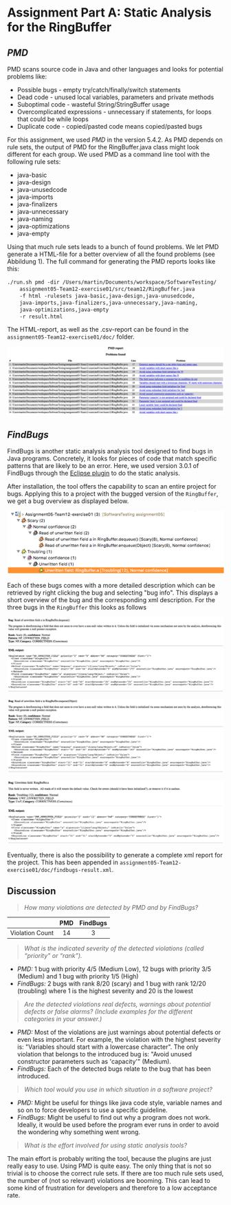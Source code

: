 # Assignment Part A: Static Analysis for the RingBuffer

## *PMD*

PMD scans source code in Java and other languages and looks for potential problems like:

+ Possible bugs - empty try/catch/finally/switch statements
+ Dead code - unused local variables, parameters and private methods
+ Suboptimal code - wasteful String/StringBuffer usage
+ Overcomplicated expressions - unnecessary if statements, for loops that could be while loops
+ Duplicate code - copied/pasted code means copied/pasted bugs

For this assignment, we used *PMD* in the version 5.4.2. As PMD depends on rule sets, the output of PMD for the RingBuffer.java class might look different for each group. We used PMD as a command line tool with the following rule sets:

+ java-basic
+ java-design
+ java-unusedcode
+ java-imports
+ java-finalizers
+ java-unnecessary
+ java-naming
+ java-optimizations
+ java-empty

Using that much rule sets leads to a bunch of found problems. We let PMD generate a HTML-file for a better overview of all the found problems (see Abbildung 1). The full command for generating the PMD reports looks like this:

    ./run.sh pmd -dir /Users/martin/Documents/workspace/SoftwareTesting/
        assignment05-Team12-exercise01/src/team12/RingBuffer.java
        -f html -rulesets java-basic,java-design,java-unusedcode,
        java-imports,java-finalizers,java-unnecessary,java-naming,
        java-optimizations,java-empty
        -r result.html

The HTML-report, as well as the .csv-report can be found in the `assignment05-Team12-exercise01/doc/` folder.

![PMD HTML report](images/img01.png)

## *FindBugs*

FindBugs is another static analysis analysis tool designed to find bugs in Java programs. Concretely, it looks for pieces of code that match specific patterns that are likely to be an error. Here, we used version 3.0.1 of FindBugs through the [Eclipse plugin](http://findbugs.sourceforge.net/manual/eclipse.html) to do the static analysis.

After installation, the tool offers the capability to scan an entire project for bugs. Applying this to a project with the bugged version of the `RingBuffer`, we get a bug overview as displayed below.

![FindBugs overview](images/overview.png "bug overview generated by the FindBugs Eclipse plugin")

Each of these bugs comes with a more detailed description which can be retrieved by right clicking the bug and selecting "bug info". This displays a short overview of the bug and the corresponding xml description. For the three bugs in the `RingBuffer` this looks as follows

![FindBugs first bug](images/bug1.png "first bug")

![FindBugs second bug](images/bug2.png "second bug")

![FindBugs third bug](images/bug3.png "third bug")

Eventually, there is also the possibility to generate a complete xml report for the project. This has been appended in `assignment05-Team12-exercise01/doc/findbugs-result.xml`.

## Discussion

> *How many violations are detected by PMD and by FindBugs?*

|                 | PMD | FindBugs |
|-----------------|:---:|:--------:|
| Violation Count |  14 |        3 |

> *What is the indicated severity of the detected violations (called “priority” or “rank”).*

* *PMD:* 1 bug with priority 4/5 (Medium Low), 12 bugs with priority 3/5 (Medium) and 1 bug with priority 1/5 (High)
* *FindBugs:* 2 bugs with rank 8/20 (scary) and 1 bug with rank 12/20 (troubling) where 1 is the highest severity and 20 is the lowest

> *Are the detected violations real defects, warnings about potential defects or false alarms? (Include examples for the different categories in your answer.)*

* *PMD:* Most of the violations are just warnings about potential defects or even less important. For example, the violation with the highest severity is: "Variables should start with a lowercase character". The only violation that belongs to the introduced bug is: "Avoid unused constructor parameters such as 'capacity'" (Medium).
* *FindBugs:* Each of the detected bugs relate to the bug that has been introduced.

> *Which tool would you use in which situation in a software project?*

* *PMD:* Might be useful for things like java code style, variable names and so on to force developers to use a specific guideline.
* *FindBugs:* Might be useful to find out why a program does not work. Ideally, it would be used before the program ever runs in order to avoid the wondering why something went wrong.

> *What is the effort involved for using static analysis tools?*

The main effort is probably writing the tool, because the plugins are just really easy to use. Using PMD is quite easy. The only thing that is not so trivial is to choose the correct rule sets. If there are too much rule sets used, the number of (not so relevant) violations are booming. This can lead to some kind of frustration for developers and therefore to a low acceptance rate.
